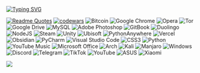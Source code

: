[![Typing SVG](https://readme-typing-svg.herokuapp.com?font=Fira+Code&pause=1000&color=402A8D&width=435&lines=Hi+;I+am+Ivam;I+am+study+python+;I+used+Arch+Linux+;I+like+linux;Create+bot+in+telegram+is+easy;%E2%A0%80%E2%A0%80%E2%A0%80%E2%A0%80%E2%A0%80%E2%A0%80%E2%A0%80%E2%A0%80%E2%A0%80%E2%A0%80%E2%A0%80%E2%A0%80)](https://git.io/typing-svg)

[![Readme Quotes](https://quotes-github-readme.vercel.app/api?type=horizontal&theme=dark)](https://github.com/piyushsuthar/github-readme-quotes)
[![codewars](https://www.codewars.com/users/username/badges/small)](https://www.codewars.com/users/username) 
![Bitcoin](https://img.shields.io/badge/bitcoin-2F3134?style=for-the-badge&logo=bitcoin&logoColor=dark)
![Google Chrome](https://img.shields.io/badge/Google%20Chrome-4285F4?style=for-the-badge&logo=GoogleChrome&logoColor=dark)
![Opera](https://img.shields.io/badge/Opera-FF1B2D?style=for-the-badge&logo=Opera&logoColor=dark)
![Tor](https://img.shields.io/badge/Tor-7D4698?style=for-the-badge&logo=Tor-Browser&logoColor=dark)
![Google Drive](https://img.shields.io/badge/Google%20Drive-4285F4?style=for-the-badge&logo=googledrive&logoColor=dark)
![MySQL](https://img.shields.io/badge/mysql-4479A1.svg?style=for-the-badge&logo=mysql&logoColor=dark)
![Adobe Photoshop](https://img.shields.io/badge/adobe%20photoshop-%2331A8FF.svg?style=for-the-badge&logo=adobe%20photoshop&logoColor=dark)
![GitBook](https://img.shields.io/badge/GitBook-%23000000.svg?style=for-the-badge&logo=gitbook&logoColor=dark)
![Duolingo](https://img.shields.io/badge/Duolingo-%234DC730.svg?style=for-the-badge&logo=Duolingo&logoColor=white)
![NodeJS](https://img.shields.io/badge/node.js-6DA55F?style=for-the-badge&logo=node.js&logoColor=dark)
![Steam](https://img.shields.io/badge/steam-%23000000.svg?style=for-the-badge&logo=steam&logoColor=dark)
![Unity](https://img.shields.io/badge/unity-%23000000.svg?style=for-the-badge&logo=unity&logoColor=dark)
![Ubisoft](https://img.shields.io/badge/Ubisoft-%23F5F5F5.svg?style=for-the-badge&logo=Ubisoft&logoColor=black)
![PythonAnywhere](https://img.shields.io/badge/pythonanywhere-%232F9FD7.svg?style=for-the-badge&logo=pythonanywhere&logoColor=151515)
![Vercel](https://img.shields.io/badge/vercel-%23000000.svg?style=for-the-badge&logo=vercel&logoColor=white)
![Obsidian](https://img.shields.io/badge/Obsidian-%23483699.svg?style=for-the-badge&logo=obsidian&logoColor=white)
![PyCharm](https://img.shields.io/badge/pycharm-143?style=for-the-badge&logo=pycharm&logoColor=black&color=black&labelColor=green)
![Visual Studio Code](https://img.shields.io/badge/Visual%20Studio%20Code-0078d7.svg?style=for-the-badge&logo=visual-studio-code&logoColor=white)
![CSS3](https://img.shields.io/badge/css3-%231572B6.svg?style=for-the-badge&logo=css3&logoColor=white)
![Python](https://img.shields.io/badge/python-3670A0?style=for-the-badge&logo=python&logoColor=ffdd54)
![YouTube Music](https://img.shields.io/badge/YouTube_Music-FF0000?style=for-the-badge&logo=youtube-music&logoColor=white)
![Microsoft Office](https://img.shields.io/badge/Microsoft_Office-D83B01?style=for-the-badge&logo=microsoft-office&logoColor=white)
![Arch](https://img.shields.io/badge/Arch%20Linux-1793D1?logo=arch-linux&logoColor=fff&style=for-the-badge)
![Kali](https://img.shields.io/badge/Kali-268BEE?style=for-the-badge&logo=kalilinux&logoColor=white)
![Manjaro](https://img.shields.io/badge/Manjaro-35BF5C?style=for-the-badge&logo=Manjaro&logoColor=white)
![Windows](https://img.shields.io/badge/Windows-0078D6?style=for-the-badge&logo=windows&logoColor=white)
![Discord](https://img.shields.io/badge/Discord-%235865F2.svg?style=for-the-badge&logo=discord&logoColor=white)
![Telegram](https://img.shields.io/badge/Telegram-2CA5E0?style=for-the-badge&logo=telegram&logoColor=white)
![TikTok](https://img.shields.io/badge/TikTok-%23000000.svg?style=for-the-badge&logo=TikTok&logoColor=white)
![YouTube](https://img.shields.io/badge/YouTube-%23FF0000.svg?style=for-the-badge&logo=YouTube&logoColor=white)
![ASUS](https://img.shields.io/badge/asus-000080.svg?style=for-the-badge&logo=asus&logoColor=white)
![Xiaomi](https://img.shields.io/badge/Xiaomi-%23FF6900.svg?style=for-the-badge&logo=xiaomi&logoColor=white)


![](https://github-profile-summary-cards.vercel.app/api/cards/profile-details?username=Vanea678&theme=solarized_dark)
